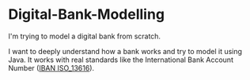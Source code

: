 # Digital-Bank-Modelling
I'm trying to model a digital bank from scratch.

I want to deeply understand how a bank works and try to model it using Java.
It works with real standards like the International Bank Account Number ([IBAN ISO_13616](https://en.wikipedia.org/wiki/International_Bank_Account_Number)).
